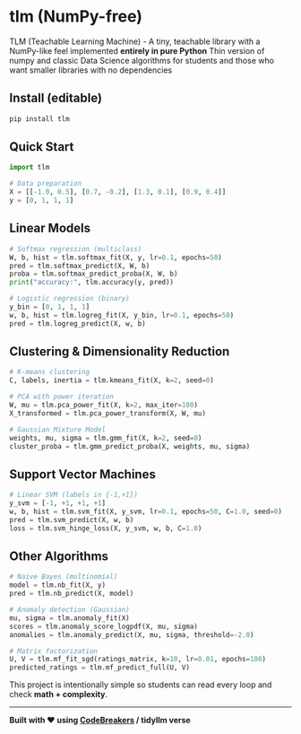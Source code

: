 # tlm (NumPy-free)

TLM (Teachable Learning Machine) - A tiny, teachable library with a NumPy-like feel implemented **entirely in pure Python**
Thin version of numpy and classic Data Science algorithms for students and those who want smaller libraries with no dependencies

## Install (editable)
```bash
pip install tlm
```

## Quick Start
```python
import tlm

# Data preparation
X = [[-1.0, 0.5], [0.7, -0.2], [1.3, 0.1], [0.9, 0.4]]
y = [0, 1, 1, 1]
```

## Linear Models
```python
# Softmax regression (multiclass)
W, b, hist = tlm.softmax_fit(X, y, lr=0.1, epochs=50)
pred = tlm.softmax_predict(X, W, b)
proba = tlm.softmax_predict_proba(X, W, b)
print("accuracy:", tlm.accuracy(y, pred))

# Logistic regression (binary)
y_bin = [0, 1, 1, 1]  
w, b, hist = tlm.logreg_fit(X, y_bin, lr=0.1, epochs=50)
pred = tlm.logreg_predict(X, w, b)
```

## Clustering & Dimensionality Reduction
```python
# K-means clustering
C, labels, inertia = tlm.kmeans_fit(X, k=2, seed=0)

# PCA with power iteration
W, mu = tlm.pca_power_fit(X, k=2, max_iter=100)
X_transformed = tlm.pca_power_transform(X, W, mu)

# Gaussian Mixture Model
weights, mu, sigma = tlm.gmm_fit(X, k=2, seed=0)
cluster_proba = tlm.gmm_predict_proba(X, weights, mu, sigma)
```

## Support Vector Machines
```python
# Linear SVM (labels in {-1,+1})
y_svm = [-1, +1, +1, +1]
w, b, hist = tlm.svm_fit(X, y_svm, lr=0.1, epochs=50, C=1.0, seed=0)
pred = tlm.svm_predict(X, w, b)
loss = tlm.svm_hinge_loss(X, y_svm, w, b, C=1.0)
```

## Other Algorithms
```python
# Naive Bayes (multinomial)
model = tlm.nb_fit(X, y)
pred = tlm.nb_predict(X, model)

# Anomaly detection (Gaussian)
mu, sigma = tlm.anomaly_fit(X)
scores = tlm.anomaly_score_logpdf(X, mu, sigma)
anomalies = tlm.anomaly_predict(X, mu, sigma, threshold=-2.0)

# Matrix factorization
U, V = tlm.mf_fit_sgd(ratings_matrix, k=10, lr=0.01, epochs=100)
predicted_ratings = tlm.mf_predict_full(U, V)
```

This project is intentionally simple so students can read every loop and check **math + complexity**.

---

**Built with ❤️ using [CodeBreakers](https://github.com/rudymartin/codebreakers_manifesto) / tidyllm verse**
